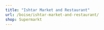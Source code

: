 ```yaml
---
title: "Ishtar Market and Restaurant"
url: /boise/ishtar-market-and-restaurant/
shop: Supermarkt
---
```

